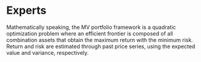 # Experts

Mathematically speaking, the MV portfolio framework is a quadratic optimization problem where an efficient frontier is composed of all combination assets that obtain the maximum return with the minimum risk. Return and risk are estimated through past price series, using the expected value and variance, respectively.
